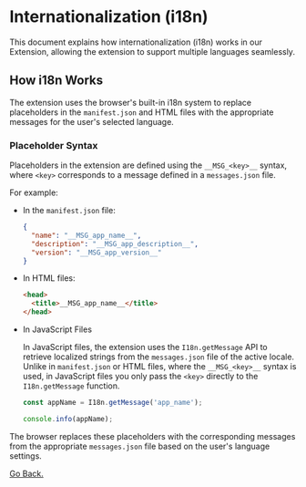 # Internationalization (i18n)

This document explains how internationalization (i18n) works in our Extension, allowing the extension to support multiple languages seamlessly.

## How i18n Works

The extension uses the browser's built-in i18n system to replace placeholders in the `manifest.json` and HTML files with the appropriate messages for the user's selected language.

### Placeholder Syntax

Placeholders in the extension are defined using the `__MSG_<key>__` syntax, where `<key>` corresponds to a message defined in a `messages.json` file.

For example:
- In the `manifest.json` file:
  ```json
  {
    "name": "__MSG_app_name__",
    "description": "__MSG_app_description__",
    "version": "__MSG_app_version__"
  }
  ```

- In HTML files:
  ```html
  <head>
    <title>__MSG_app_name__</title>
  </head>
  ```

- In JavaScript Files

  In JavaScript files, the extension uses the `I18n.getMessage` API to retrieve localized strings from the `messages.json` file of the active locale. Unlike in `manifest.json` or HTML files, where the `__MSG_<key>__` syntax is used, in JavaScript files you only pass the `<key>` directly to the `I18n.getMessage` function.

  ```javascript
  const appName = I18n.getMessage('app_name');

  console.info(appName);
  ```

The browser replaces these placeholders with the corresponding messages from the appropriate `messages.json` file based on the user's language settings.

[Go Back.](../README.md)